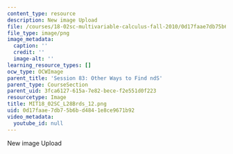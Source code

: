```yaml
---
content_type: resource
description: New image Upload
file: /courses/18-02sc-multivariable-calculus-fall-2010/0d17faae7db75b6bd4841e8ce9671b92_MIT18_02SC_L28Brds_12.png
file_type: image/png
image_metadata:
  caption: ''
  credit: ''
  image-alt: ''
learning_resource_types: []
ocw_type: OCWImage
parent_title: 'Session 83: Other Ways to Find ndS'
parent_type: CourseSection
parent_uid: 3fca6127-615a-7e82-bece-f2e551d0f223
resourcetype: Image
title: MIT18_02SC_L28Brds_12.png
uid: 0d17faae-7db7-5b6b-d484-1e8ce9671b92
video_metadata:
  youtube_id: null
---
```

New image Upload

